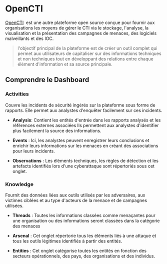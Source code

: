 # OpenCTI
[OpenCTI](https://github.com/OpenCTI-Platform/opencti)  est une autre plateforme open source conçue pour fournir aux organisations les moyens de gérer le CTI via le stockage, l'analyse, la visualisation et la présentation des campagnes de menaces, des logiciels malveillants et des IOC.

> l'objectif principal de la plateforme est de créer un outil complet qui permet aux utilisateurs de capitaliser sur des informations techniques et non techniques tout en développant des relations entre chaque élément d'information et sa source principale.

## Comprendre le Dashboard 

### Activities
Couvre les incidents de sécurité ingérés sur la plateforme sous forme de rapports.  Elle permet aux analystes d'enquêter facilement sur ces incidents. 

- **Analysis**: Contient les entités d'entrée dans les rapports analysés et les références externes associées
Ils permettent aux analystes d'identifier plus facilement la source des informations.


- **Events** : Ici, les analystes peuvent enregistrer leurs conclusions et enrichir leurs informations sur les menaces en créant des associations pour leurs incidents.


- **Observations** : Les éléments techniques, les règles de détection et les artefacts identifiés lors d'une cyberattaque sont répertoriés sous cet onglet. 

### Knowledge
Fournit des données liées aux outils utilisés par les adversaires, aux victimes ciblées et au type d'acteurs de la menace et de campagnes utilisées.

- **Threads** : Toutes les informations classées comme menaçantes pour une organisation ou des informations seront classées dans la catégorie des menaces

- **Arsenal** : Cet onglet répertorie tous les éléments liés à une attaque et tous les outils légitimes identifiés à partir des entités.

- **Entities** : Cet onglet catégorise toutes les entités en fonction des secteurs opérationnels, des pays, des organisations et des individus. 